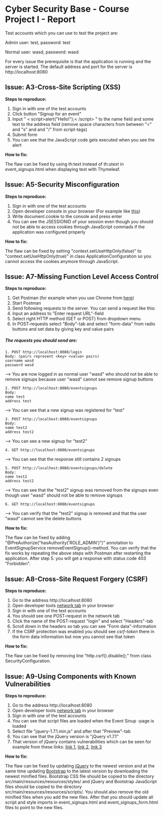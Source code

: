 # Cyber Security Base - Course Project I - Report

Test accounts which you can use to test the project are:

Admin user: test, password: test

Normal user: wasd, password: wasd

For every issue the prerequisite is that the application is running and the server is started. The default address and port for the server is http://localhost:8080

## Issue: A3-Cross-Site Scripting (XSS)
**Steps to reproduce:**

1. Sign in with one of the test accounts
2. Click button "Signup for an event"
3. Input " < script>alert("Hello!");< /script> " to the name field and some text to the address field (remove space characters from between "<" and "s" and and "/" from script-tags)
4. Submit form
5. You can see that the JavaScript code gets executed when you see the alert

**How to fix:**

The flaw can be fixed by using th:text instead of th:utext in event_signups.html when displaying text with Thymeleaf.

## Issue: A5-Security Misconfiguration
**Steps to reproduce:**

1. Sign in with one of the test accounts 
2. Open developer console in your browser (For example like [this](https://developers.google.com/web/tools/chrome-devtools/console/))
3. Write document.cookie to the console and press enter
4. You can see the JSESSIONID of your session even though you should not be able to access cookies through JavaScript commads if the application was configured properly

**How to fix:**

The flaw can be fixed by setting "context.setUseHttpOnly(false)" to "context.setUseHttpOnly(true)" in class ApplicationConfiguration so you cannot access the cookies anymore through JavaScript.

## Issue: A7-Missing Function Level Access Control
**Steps to reproduce:**

1. Get Postman (for example when you use Chrome from [here](https://chrome.google.com/webstore/detail/postman/fhbjgbiflinjbdggehcddcbncdddomop))
2. Start Postman
3. Send following requests to the server. You can send a request like this:
  1. Input an address to "Enter request URL"-field
  2. Select right HTTP method (GET or POST) from dropdown menu
  3. In POST-requests select "Body"-tab and select "form-data" from radio buttons and set data by giving key and value pairs

##### The requests you should send are:

	1. POST http://localhost:8080/login 
	Body: (pairs represent <key> <value> pairs)
	username wasd
	password wasd 
  
  --> You are now logged in as normal user "wasd" who should not be able to remove signups because user "wasd" cannot see remove signup buttons
  
  	2. POST http://localhost:8080/eventsignups
	Body:
	name test
	address test
  
  --> You can see that a new signup was registered for "test"
  
 	3. POST http://localhost:8080/eventsignups
	Body:
	name test2
	address test2
  
  --> You can see a new signup for "test2"
  
  	4. GET http://localhost:8080/eventsignups
  
  --> You can see that the response still contains 2 signups
  
  	5. POST http://localhost:8080/eventsignups/delete
	Body:
	name test2
	address test2
  
  --> You can see that the "test2" signup was removed from the signups even though user "wasd" should not be able to remove signups
  
  	6. GET http://localhost:8080/eventsignups
  
  --> You can verify that the "test2" signup is removed and that the user "wasd" cannot see the delete buttons 
  

**How to fix:**

The flaw can be fixed by adding "@PreAuthorize("hasAuthority('ROLE_ADMIN')")" annotation to EventSignupService removeEventSignup()-method.
You can verify that the fix works by repeating the above steps with Postman after restarting the application. After step 5. you will get a response with status code 403 "Forbidden".

## Issue: A8-Cross-Site Request Forgery (CSRF)
**Steps to reproduce:**

1. Go to the address http://localhost:8080
2. Open developer tools [network tab](https://developers.google.com/web/tools/chrome-devtools/network-performance/resource-loading) in your browser
3. Sign in with one of the test accounts 
4. You should see one POST-request in the network tab
5. Click the name of the POST-request "login" and select "Headers"-tab
6. Scroll down in the headers so tab you can see "Form data"-information
7. If the CSRF protection was enabled you should see _csrf-token_ there in the form data information but now you cannot see that token 

**How to fix:**

The flaw can be fixed by removing line "http.csrf().disable();" from class SecurityConfiguration.

## Issue: A9-Using Components with Known Vulnerabilities
**Steps to reproduce:**

1. Go to the address http://localhost:8080
2. Open developer tools [network tab](https://developers.google.com/web/tools/chrome-devtools/network-performance/resource-loading) in your browser
3. Sign in with one of the test accounts 
4. You can see that script files are loaded when the Event Sinup -page is loaded
5. Select file "jquery-1.7.1.min.js" and after that "Preview"-tab 
6. You can see that the jQuery version is "jQuery v1.7.1"
7. That version of jQuery contains vulnerabilities which can be seen for example from these links: [link 1](http://erlend.oftedal.no/blog/?blogid=143), [link 2](https://domstorm.skepticfx.com/modules?id=529bbe6e125fac0000000003), [link 3](https://bugs.jquery.com/ticket/11290)

**How to fix:**

The flaw can be fixed by updating [jQuery](http://jquery.com/download/) to the newest version and at the same time updating [Bootstrap](http://getbootstrap.com/getting-started/) to the latest version by downloading the newest minified files. Bootstrap CSS file should be copied to the directory src/main/resources/resources/styles/ and jQuery and Bootstrap JavaScript files should be copied to the directory src/main/resources/resources/scripts/. You should also remove the old minified files when you add the new files. After that you should update all script and style imports in event_signups.html and event_signups_form.html files to point to the new files.
